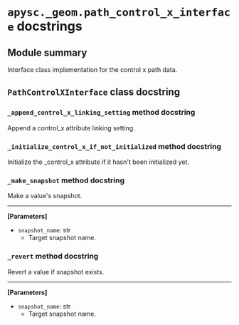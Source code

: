 # `apysc._geom.path_control_x_interface` docstrings

## Module summary

Interface class implementation for the control x path data.

## `PathControlXInterface` class docstring

### `_append_control_x_linking_setting` method docstring

Append a control_x attribute linking setting.

### `_initialize_control_x_if_not_initialized` method docstring

Initialize the _control_x attribute if it hasn't been initialized yet.

### `_make_snapshot` method docstring

Make a value's snapshot.<hr>

**[Parameters]**

- `snapshot_name`: str
  - Target snapshot name.

### `_revert` method docstring

Revert a value if snapshot exists.<hr>

**[Parameters]**

- `snapshot_name`: str
  - Target snapshot name.